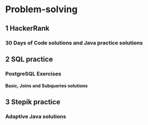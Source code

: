 # Problem-solving

## 1 HackerRank 
### 30 Days of Code solutions and Java practice solutions

## 2 SQL practice
### PostgreSQL Exercises 
#### Basic, Joins and Subqueries solutions

## 3 Stepik practice
### Adaptive Java solutions
